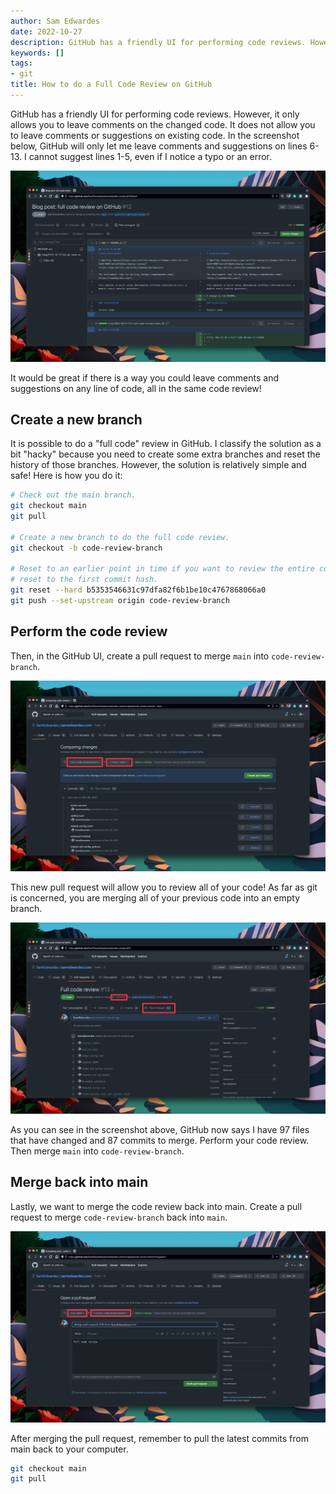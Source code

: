 ```yaml
---
author: Sam Edwardes
date: 2022-10-27
description: GitHub has a friendly UI for performing code reviews. However, it only allows you to leave comments on the changed code. It does not allow you to leave comments or suggestions on existing code.
keywords: []
tags:
- git
title: How to do a Full Code Review on GitHub
---
```


GitHub has a friendly UI for performing code reviews. However, it only allows you to leave comments on the changed code. It does not allow you to leave comments or suggestions on existing code.  In the screenshot below, GitHub will only let me leave comments and suggestions on lines 6-13. I cannot suggest lines 1-5, even if I notice a typo or an error.

![Example of GitHub not letting you edit existing code.](./images/no-comments-old-code.png)

It would be great if there is a way you could leave comments and suggestions on any line of code, all in the same code review!

## Create a new branch

It is possible to do a "full code" review in GitHub. I classify the solution as a bit "hacky" because you need to create some extra branches and reset the history of those branches. However, the solution is relatively simple and safe! Here is how you do it:

```bash
# Check out the main branch.
git checkout main
git pull

# Create a new branch to do the full code review.
git checkout -b code-review-branch

# Reset to an earlier point in time if you want to review the entire code base
# reset to the first commit hash.
git reset --hard b5353546631c97dfa82f6b1be10c4767868066a0
git push --set-upstream origin code-review-branch
```

## Perform the code review

Then, in the GitHub UI, create a pull request to merge `main` into `code-review-branch`.

![Screenshot of merging the code-review-branch into the main branch](./images/merge-main-into-code-review-branch.png)

This new pull request will allow you to review all of your code! As far as git is concerned, you are merging all of your previous code into an empty branch.

![Screenshot of the code review pull request.](./images/pr-full-code-review.png)

As you can see in the screenshot above, GitHub now says I have 97 files that have changed and 87 commits to merge. Perform your code review. Then merge `main` into `code-review-branch`.

## Merge back into main

Lastly, we want to merge the code review back into main. Create a pull request to merge `code-review-branch` back into `main`.

![Screenshot of merging back into main.](./images/merge-back-into-main.png)

After merging the pull request, remember to pull the latest commits from main back to your computer.

```bash
git checkout main
git pull
```
